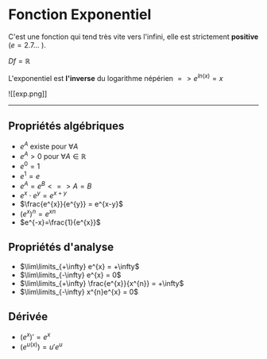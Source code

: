# Fonction Exponentiel
C'est une fonction qui tend très vite vers l'infini, elle est strictement **positive** ($e = 2.7$... ).

$Df = \mathbb{R}$

L'exponentiel est **l'inverse** du logarithme népérien
$=>e^{ln(x)}=x$

![[exp.png]]

---

## Propriétés algébriques
* $e^{A}$ existe pour $\forall A$
* $e^{A} > 0$ pour $\forall A \in\mathbb{R}$
* $e^{0}=1$
* $e^{1}= e$
* $e^{A}= e^{B} <=> A = B$
* $e^{x}\cdot e^{y} = e^{x+y}$
* $\frac{e^{x}}{e^{y}} = e^{x-y}$
* $(e^{x})^{n}=e^{xn}$
* $e^{-x}=\frac{1}{e^{x}}$

## Propriétés d'analyse
* $\lim\limits_{+\infty} e^{x} = +\infty$
* $\lim\limits_{-\infty} e^{x} = 0$
* $\lim\limits_{+\infty} \frac{e^{x}}{x^{n}} = +\infty$
* $\lim\limits_{-\infty} x^{n}e^{x} = 0$

## Dérivée
* $(e^{x})' = e^{x}$
* $(e^{u(x)}) = u'e^{u}$